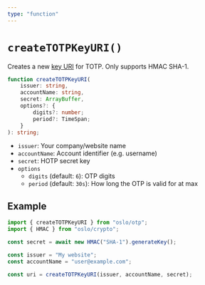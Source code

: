 ```yaml
---
type: "function"
---
```


# `createTOTPKeyURI()`

Creates a new [key URI]() for TOTP. Only supports HMAC SHA-1.

```ts
function createTOTPKeyURI(
	issuer: string,
	accountName: string,
	secret: ArrayBuffer,
	options?: {
		digits?: number;
		period?: TimeSpan;
	}
): string;
```

- `issuer`: Your company/website name
- `accountName`: Account identifier (e.g. username)
- `secret`: HOTP secret key
- `options`
  - `digits` (default: `6`): OTP digits
  - `period` (default: `30s`): How long the OTP is valid for at max

## Example

```ts
import { createTOTPKeyURI } from "oslo/otp";
import { HMAC } from "oslo/crypto";

const secret = await new HMAC("SHA-1").generateKey();

const issuer = "My website";
const accountName = "user@example.com";

const uri = createTOTPKeyURI(issuer, accountName, secret);
```

